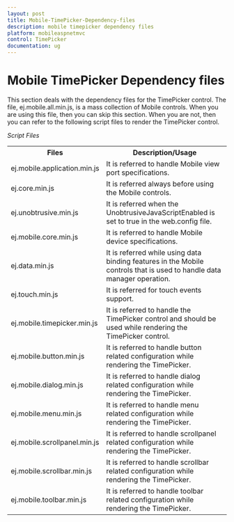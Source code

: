 ```yaml
---
layout: post
title: Mobile-TimePicker-Dependency-files
description: mobile timepicker dependency files
platform: mobileaspnetmvc
control: TimePicker
documentation: ug
---
```


# Mobile TimePicker Dependency files

This section deals with the dependency files for the TimePicker control. The file, ej.mobile.all.min.js, is a mass collection of Mobile controls. When you are using this file, then you can skip this section. When you are not, then you can refer to the following script files to render the TimePicker control.

_Script Files_

<table>
<tr>
<th>
Files</th><th>
Description/Usage</th></tr>
<tr>
<td>
ej.mobile.application.min.js</td><td>
It is referred to handle Mobile view port specifications.</td></tr>
<tr>
<td>
ej.core.min.js</td><td>
It is referred always before using the Mobile controls.</td></tr>
<tr>
<td>
ej.unobtrusive.min.js</td><td>
It is referred when the UnobtrusiveJavaScriptEnabled is set to true in the web.config file.</td></tr>
<tr>
<td>
ej.mobile.core.min.js</td><td>
It is referred to handle Mobile device specifications.</td></tr>
<tr>
<td>
ej.data.min.js</td><td>
It is referred while using data binding features in the Mobile controls that is used to handle data manager operation.</td></tr>
<tr>
<td>
ej.touch.min.js</td><td>
It is referred for touch events support.</td></tr>
<tr>
<td>
ej.mobile.timepicker.min.js</td><td>
It is referred to handle the TimePicker control and should be used while rendering the TimePicker control.</td></tr>
<tr>
<td>
ej.mobile.button.min.js</td><td>
It is referred to handle button related configuration while rendering the TimePicker.</td></tr>
<tr>
<td>
ej.mobile.dialog.min.js</td><td>
It is referred to handle dialog related configuration while rendering the TimePicker.</td></tr>
<tr>
<td>
ej.mobile.menu.min.js</td><td>
It is referred to handle menu related configuration while rendering the TimePicker.</td></tr>
<tr>
<td>
ej.mobile.scrollpanel.min.js</td><td>
It is referred to handle scrollpanel related configuration while rendering the TimePicker.</td></tr>
<tr>
<td>
ej.mobile.scrollbar.min.js</td><td>
It is referred to handle scrollbar related configuration while rendering the TimePicker.</td></tr>
<tr>
<td>
ej.mobile.toolbar.min.js</td><td>
It is referred to handle toolbar related configuration while rendering the TimePicker.</td></tr>
</table>

